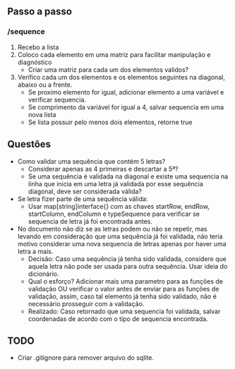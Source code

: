 ## Passo a passo
### /sequence
1. Recebo a lista
2. Coloco cada elemento em uma matriz para facilitar manipulação e diagnóstico
   * Criar uma matriz para cada um dos elementos validos?
3. Verifico cada um dos elementos e os elementos seguintes na diagonal, abaixo  ou a frente.
    * Se proximo elemento for igual, adicionar elemento a uma variável e verificar sequencia.
    * Se comprimento da variável for igual a 4, salvar sequencia em uma nova lista
    * Se lista possuir pelo menos dois elementos, retorne true

## Questões
* Como validar uma sequência que contém 5 letras?
   * Considerar apenas as 4 primeiras e descartar a 5ª?
   * Se uma sequência é validada na diagonal e existe uma sequencia na linha que inicia em uma letra já validada por esse sequência diagonal, deve ser considerada válida?
* Se letra fizer parte de uma sequência válida:
   * Usar map[string]interface{} com as chaves startRow, endRow, startColumn, endColumn e typeSequence para verificar se sequencia de letra já foi encontrada antes.
* No documento não diz se as letras podem ou não se repetir, mas levando em consideração que uma sequência já foi validada, não teria motivo considerar uma nova sequencia de letras apenas por haver uma letra a mais.
   * Decisão: Caso uma sequência já tenha sido validada, considere que aquela letra não pode ser usada para outra sequência. Usar ideia do dicionário.
   * Qual o esforço? Adicionar mais uma parametro para as funções de validação OU verificar o valor antes de enviar para as funções de validação, assim, caso tal elemento já tenha sido validado, não é necessário prosseguir com a validação.
   * Realizado: Caso retornado que uma sequencia foi validada, salvar coordenadas de acordo com o tipo de sequencia encontrada.

## TODO
* Criar .gitignore para remover arquivo do sqlite.